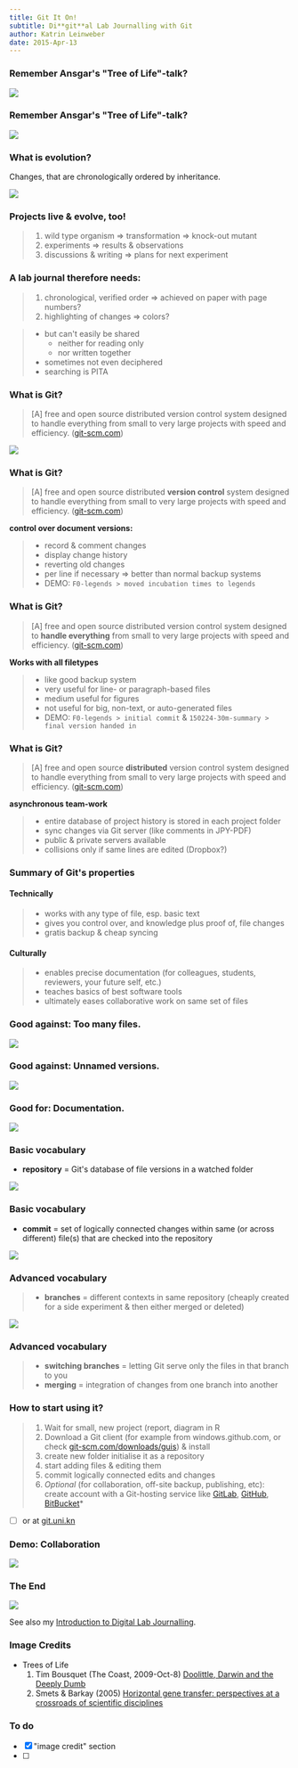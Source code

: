 ```yaml
---
title: Git It On!
subtitle: Di**git**al Lab Journalling with Git
author: Katrin Leinweber
date: 2015-Apr-13
---
```


### Remember Ansgar's "Tree of Life"-talk?

![](images/doolittle-tree.jpg)

### Remember Ansgar's "Tree of Life"-talk?

![](images/Horizontal-gene-transfer-ori.jpg)

### What is evolution?

Changes, that are chronologically ordered by inheritance.

![](images/Horizontal-gene-transfer-no-domains.jpg)

### Projects live & evolve, too!

> 1. wild type organism => transformation => knock-out mutant
> 1. experiments => results & observations
> 1. discussions & writing => plans for next experiment

### A lab journal therefore needs:

> 1. chronological, verified order => achieved on paper with page numbers?
> 1. highlighting of changes => colors?

> - but can't easily be shared
>   - neither for reading only
>   - nor written together
> - sometimes not even deciphered
> - searching is PITA

### What is Git?

> [A] free and open source distributed version control system designed to handle everything from small to very large projects with speed and efficiency. ([git-scm.com](http://git-scm.com/))

![](images/git-logo.png)

### What is Git?

> [A] free and open source distributed **version control** system designed to handle everything from small to very large projects with speed and efficiency. ([git-scm.com](http://git-scm.com/))

**control over document versions:**

> - record & comment changes
> - display change history
> - reverting old changes
> - per line if necessary => better than normal backup systems
> - DEMO: `F0-legends > moved incubation times to legends`

### What is Git?

> [A] free and open source distributed version control system designed to **handle everything** from small to very large projects with speed and efficiency. ([git-scm.com](http://git-scm.com/))

**Works with all filetypes**

> - like good backup system
> - very useful for line- or paragraph-based files
> - medium useful for figures
> - not useful for big, non-text, or auto-generated files
> - DEMO: `F0-legends > initial commit` & `150224-30m-summary > final version handed in`


### What is Git?

> [A] free and open source **distributed** version control system designed to handle everything from small to very large projects with speed and efficiency. ([git-scm.com](http://git-scm.com/))

**asynchronous team-work**

> - entire database of project history is stored in each project folder
> - sync changes via Git server (like comments  in JPY-PDF)
> - public & private servers available
> - collisions only if same lines are edited (Dropbox?)

### Summary of Git's properties

#### Technically

> - works with any type of file, esp. basic text
> - gives you control over, and knowledge plus proof of, file changes
> - gratis backup & cheap syncing

#### Culturally

> - enables precise documentation (for colleagues, students, reviewers, your future self, etc.)
> - teaches basics of best software tools
> - ultimately eases collaborative work on same set of files

### Good against: Too many files.

![](images/versions-win-explorer.png)

### Good against: Unnamed versions.

![](images/versions-crashplan.png)

### Good for: Documentation.

![](images/versions-git-split.png)

### Basic vocabulary

- **repository** = Git's database of file versions in a watched folder

![](images/repo-folder.png)

### Basic vocabulary

- **commit** = set of logically connected changes within same (or across different) file(s) that are checked into the repository

![](images/logical-commit-across-files.png)

### Advanced vocabulary

> - **branches** = different contexts in same repository (cheaply created for a side experiment & then either merged or deleted)

![](images/branching-illustration.png)

### Advanced vocabulary

> - **switching branches** = letting Git serve only the files in that branch to you
> - **merging** = integration of changes from one branch into another


### How to start using it?

> 1. Wait for small, new project (report, diagram in R
> 1. Download a Git client (for example from windows.github.com, or check [git-scm.com/downloads/guis](http://git-scm.com/download/gui/win)) & install
> 1. create new folder initialise it as a repository
> 1. start adding files & editing them
> 1. commit logically connected edits and changes 
> 1. *Optional* (for collaboration, off-site backup, publishing, etc): create account with a Git-hosting service like [GitLab](https://gitlab.com/users/sign_in), [GitHub](https://github.com/join), [BitBucket](https://bitbucket.org/account/signup/)*

- [ ] or at [git.uni.kn](https://git.uni-konstanz.de/users/sign_in)

### Demo: Collaboration

![](images/sharing-credit.png)


### The End

![](images/keep-calm-and-git-it-on.png)

See also my [Introduction to Digital Lab Journalling](http://prezi.com/p_se6nkre49m/digital-lab-journalling-intro/).

### Image Credits

- Trees of Life
  1. Tim Bousquet (The Coast, 2009-Oct-8) [Doolittle, Darwin and the Deeply Dumb](http://www.thecoast.ca/halifax/doolittle-darwin-and-the-deeply-dumb/Content?oid=1320808)
  2. Smets & Barkay (2005) [Horizontal gene transfer: perspectives at a crossroads of scientific disciplines](http://www.nature.com/nrmicro/journal/v3/n9/fig_tab/nrmicro1253_F1.html)

### To do

- [x] "image credit" section
- [ ]
